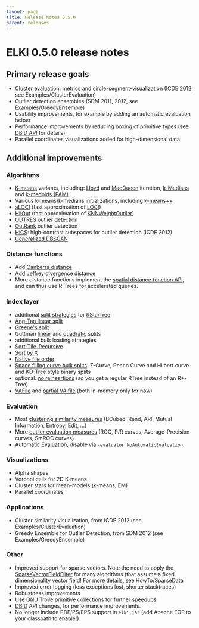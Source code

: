 ```yaml
---
layout: page
title: Release Notes 0.5.0
parent: releases
---
```



ELKI 0.5.0 release notes
========================

Primary release goals
---------------------

-  Cluster evaluation: metrics and circle-segment-visualization (ICDE 2012, see Examples/ClusterEvaluation)
-  Outlier detection ensembles (SDM 2011, 2012, see Examples/GreedyEnsemble)
-  Usability improvements, for example by adding an automatic evaluation helper
-  Performance improvements by reducing boxing of primitive types (see [DBID API](/dev/dbids) for details)
-  Parallel coordinates visualizations added for high-dimensional data

Additional improvements
-----------------------

### Algorithms

-  [K-means](/releases/current/doc/de/lmu/ifi/dbs/elki/algorithm/clustering/kmeans.html) variants, including: [Lloyd](/releases/current/doc/de/lmu/ifi/dbs/elki/algorithm/clustering/kmeans/KMeansLloyd.html) and [MacQueen](/releases/current/doc/de/lmu/ifi/dbs/elki/algorithm/clustering/kmeans/KMeansMacQueen.html) iteration, [k-Medians](/releases/current/doc/de/lmu/ifi/dbs/elki/algorithm/clustering/kmeans/KMediansLloyd.html) and [k-medoids (PAM)](/releases/current/doc/de/lmu/ifi/dbs/elki/algorithm/clustering/kmeans/KMedoidsPAM.html)
-  Various k-means/k-medians initializations, including [k-means++](/releases/current/doc/de/lmu/ifi/dbs/elki/algorithm/kmeans/KMeansPlusPlusInitialMeans.html)
-  [aLOCI](/releases/current/doc/de/lmu/ifi/dbs/elki/algorithm/outlier/ALOCI.html) (fast approximation of [LOCI](/releases/current/doc/de/lmu/ifi/dbs/elki/algorithm/outlier/LOCI.html))
-  [HilOut](/releases/current/doc/de/lmu/ifi/dbs/elki/algorithm/outlier/HilOut.html) (fast approximation of [KNNWeightOutlier](/releases/current/doc/de/lmu/ifi/dbs/elki/algorithm/outlier/KNNWeightOutlier.html))
-  [OUTRES](/releases/current/doc/de/lmu/ifi/dbs/elki/algorithm/outlier/subspace/OUTRES.html) outlier detection
-  [OutRank](/releases/current/doc/de/lmu/ifi/dbs/elki/algorithm/outlier/subspace/OutRankS1.html) outlier detection
-  [HiCS](/releases/current/doc/de/lmu/ifi/dbs/elki/algorithm/outlier/meta/HiCS.html): high-contrast subspaces for outlier detection (ICDE 2012)
-  [Generalized DBSCAN](/releases/current/doc/de/lmu/ifi/dbs/elki/algorithm/clustering/gdbscan/GeneralizedDBSCAN.html)

### Distance functions

-  Add [Canberra distance](/releases/current/doc/de/lmu/ifi/dbs/elki/distance/distancefunction/CanberraDistanceFunction.html)
-  Add [Jeffrey divergence distance](/releases/current/doc/de/lmu/ifi/dbs/elki/distance/distancefunction/JeffreyDivergenceDistanceFunction.html)
-  More distance functions implement the [spatial distance function API](/releases/current/doc/de/lmu/ifi/dbs/elki/distance/distancefunction/SpatialPrimitiveDistanceFunction.html), and can thus use R-Trees for accelerated queries.

### Index layer

-  additional [split strategies](/releases/current/doc/de/lmu/ifi/dbs/elki/index/tree/spatial/rstarvariants/strategies/split/SplitStrategy.html) for [RStarTree](/releases/current/doc/de/lmu/ifi/dbs/elki/index/tree/spatial/rstarvariants/rstar/RStarTree.html)
-  [Ang-Tan linear split](/releases/current/doc/de/lmu/ifi/dbs/elki/index/tree/spatial/rstarvariants/strategies/split/AngTanLinearSplit.html)
-  [Greene's split](/releases/current/doc/de/lmu/ifi/dbs/elki/index/tree/spatial/rstarvariants/strategies/split/GreeneSplit.html)
-  Guttman [linear](/releases/current/doc/de/lmu/ifi/dbs/elki/index/tree/spatial/rstarvariants/strategies/split/RTreeLinearSplit.html) and [quadratic](/releases/current/doc/de/lmu/ifi/dbs/elki/index/tree/spatial/rstarvariants/strategies/split/RTreeQuadraticSplit.html) splits
-  additional bulk loading strategies
-  [Sort-Tile-Recursive](/releases/current/doc/de/lmu/ifi/dbs/elki/index/tree/spatial/rstarvariants/strategies/bulk/SortTileRecursiveBulkSplit.html)
-  [Sort by X](/releases/current/doc/de/lmu/ifi/dbs/elki/index/tree/spatial/rstarvariants/strategies/bulk/OneDimSortBulkSplit.html)
-  [Native file order](/releases/current/doc/de/lmu/ifi/dbs/elki/index/tree/spatial/rstarvariants/strategies/bulk/FileOrderBulkSplit.html)
-  [Space filling curve bulk splits](/releases/current/doc/de/lmu/ifi/dbs/elki/index/tree/spatial/rstarvariants/strategies/bulk/SpatialSortBulkSplit.html): Z-Curve, Peano Curve and Hilbert curve and KD-Tree style binary splits
-  optional: [no reinsertions](/releases/current/doc/de/lmu/ifi/dbs/elki/index/tree/spatial/rstarvariants/strategies/overflow/SplitOnlyOverflowTreatment.html) (so you get a regular RTree instead of an R\*-Tree)
-  [VAFile](/releases/current/doc/de/lmu/ifi/dbs/elki/index/vafile/VAFile.html) and [partial VA file](/releases/current/doc/de/lmu/ifi/dbs/elki/index/vafile/PartialVAFile.html) (both in-memory only for now)

### Evaluation

-  Most [clustering similarity measures](/releases/current/doc/de/lmu/ifi/dbs/elki/evaluation/clustering/ClusterContingencyTable.html) (BCubed, Rand, ARI, Mutual Information, Entropy, Edit, ...)
-  More [outlier evaluation measures](/releases/current/doc/de/lmu/ifi/dbs/elki/evaluation/outlier.html) (ROC, P/R curves, Average-Precision curves, SmROC curves)
-  [Automatic Evaluation](/releases/current/doc/de/lmu/ifi/dbs/elki/evaluation/AutomaticEvaluation.html), disable via `-evaluator NoAutomaticEvaluation`.

### Visualizations

-  Alpha shapes
-  Voronoi cells for 2D K-means
-  Cluster stars for mean-models (k-means, EM)
-  Parallel coordinates

### Applications

-  Cluster similarity visualization, from ICDE 2012 (see Examples/ClusterEvaluation)
-  Greedy Ensemble for Outlier Detection, from SDM 2012 (see Examples/GreedyEnsemble)

### Other

-  Improved support for sparse vectors. Note the need to apply the [SparseVectorFieldFilter](/releases/current/doc/de/lmu/ifi/dbs/elki/datasource/filter/SparseVectorFieldFilter.html) for many algorithms (that assume a fixed dimensionality vector field! For more details, see HowTo/SparseData
-  Improved error logging (less exceptions lost, shorter stacktraces)
-  Robustness improvements
-  Use GNU Trove primitive collections for further speedups.
-  [DBID](/dev/dbids) API changes, for performance improvements.
-  No longer include PDF/PS/EPS support in `elki.jar` (add Apache FOP to your classpath to enable!)

